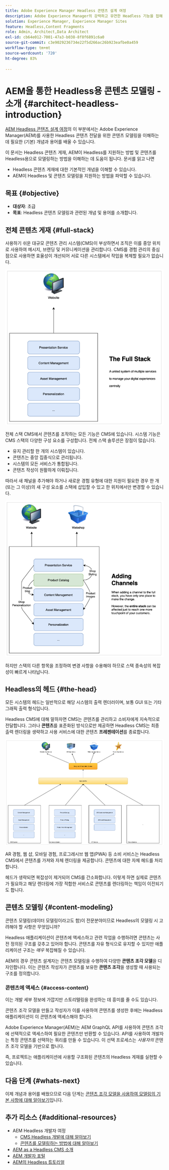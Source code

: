 ```yaml
---
title: Adobe Experience Manager Headless 콘텐츠 설계 여정
description: Adobe Experience Manager의 강력하고 유연한 Headless 기능을 접해 보고 프로젝트 콘텐츠를 모델링하는 방법을 알아봅니다.
solution: Experience Manager, Experience Manager Sites
feature: Headless,Content Fragments
role: Admin, Architect,Data Architect
exl-id: cb64e012-7001-47a3-b038-8f8f6891c6a0
source-git-commit: c3e9029236734e22f5d266ac26b923eafbe0a459
workflow-type: tm+mt
source-wordcount: '720'
ht-degree: 83%

---
```


# AEM을 통한 Headless용 콘텐츠 모델링 - 소개 {#architect-headless-introduction}

[AEM Headless 콘텐츠 설계 여정](overview.md)의 이 부분에서는 Adobe Experience Manager(AEM)를 사용한 Headless 콘텐츠 전달을 위한 콘텐츠 모델링을 이해하는 데 필요한 (기본) 개념과 용어를 배울 수 있습니다.

이 문서는 Headless 콘텐츠 게재, AEM이 Headless를 지원하는 방법 및 콘텐츠를 Headless용으로 모델링하는 방법을 이해하는 데 도움이 됩니다. 문서를 읽고 나면

* Headless 콘텐츠 게재에 대한 기본적인 개념을 이해할 수 있습니다.
* AEM이 Headless 및 콘텐츠 모델링을 지원하는 방법을 파악할 수 있습니다.

## 목표 {#objective}

* **대상자**: 초급
* **목표**: Headless 콘텐츠 모델링과 관련된 개념 및 용어를 소개합니다.

## 전체 콘텐츠 게재 {#full-stack}

사용하기 쉬운 대규모 콘텐츠 관리 시스템(CMS)이 부상하면서 조직은 이를 중앙 위치로 사용하여 메시지, 브랜딩 및 커뮤니케이션을 관리합니다. CMS를 경험 관리의 중심점으로 사용하면 효율성이 개선되어 서로 다른 시스템에서 작업을 복제할 필요가 없습니다.

![클래식 전체 스택 CMS](/help/journey-headless/developer/assets/full-stack.png)

전체 스택 CMS에서 콘텐츠를 조작하는 모든 기능은 CMS에 있습니다. 시스템 기능은 CMS 스택의 다양한 구성 요소를 구성합니다. 전체 스택 솔루션은 장점이 많습니다.

* 유지 관리할 한 개의 시스템이 있습니다.
* 콘텐츠는 중앙 집중식으로 관리됩니다.
* 시스템의 모든 서비스가 통합됩니다.
* 콘텐츠 작성이 원활하게 이뤄집니다.

따라서 새 채널을 추가해야 하거나 새로운 경험 유형에 대한 지원이 필요한 경우 한 개(또는 그 이상)의 새 구성 요소를 스택에 삽입할 수 있고 한 위치에서만 변경할 수 있습니다.

![스택에 새 채널 추가](/help/journey-headless/developer/assets/adding-channel.png)

하지만 스택의 다른 항목을 조정하여 변경 사항을 수용해야 하므로 스택 종속성의 복잡성이 빠르게 나타납니다.

## Headless의 헤드 {#the-head}

모든 시스템의 헤드는 일반적으로 해당 시스템의 출력 렌더러이며, 보통 GUI 또는 기타 그래픽 출력 형식입니다.

Headless CMS에 대해 말하자면 CMS는 콘텐츠를 관리하고 소비자에게 지속적으로 전달합니다. 그러나 **콘텐츠**&#x200B;를 표준화된 방식으로만 제공하면 Headless CMS는 최종 출력 렌더링을 생략하고 사용 서비스에 대한 콘텐츠 **프레젠테이션**&#x200B;를 종료합니다.

![Headless CMS](/help/journey-headless/developer/assets/headless-cms.png)

AR 경험, 웹 샵, 모바일 경험, 프로그레시브 웹 앱(PWA) 등 소비 서비스는 Headless CMS에서 콘텐츠를 가져와 자체 렌더링을 제공합니다. 콘텐츠에 대한 자체 헤드를 처리합니다.

헤드가 생략되면 복잡성이 제거되어 CMS를 간소화합니다. 이렇게 하면 실제로 콘텐츠가 필요하고 해당 렌더링에 가장 적합한 서비스로 콘텐츠를 렌더링하는 책임이 이전되기도 합니다.

## 콘텐츠 모델링 {#content-modeling}

콘텐츠 모델링(데이터 모델링이라고도 함)이 전문분야이므로 Headless의 모델링 시 고려해야 할 사항은 무엇입니까?

Headless 애플리케이션이 콘텐츠에 액세스하고 관련 작업을 수행하려면 콘텐츠는 사전 정의된 구조를 갖추고 있어야 합니다. 콘텐츠를 자유 형식으로 유지할 수 있지만 애플리케이션 구조는 *매우* 복잡해질 수 있습니다.

AEM의 경우 콘텐츠 설계자는 콘텐츠 모델링을 수행하여 다양한 **콘텐츠 조각 모델**&#x200B;을 디자인합니다. 이는 콘텐츠 작성자가 콘텐츠를 보유한 **콘텐츠 조각**&#x200B;을 생성할 때 사용되는 구조를 정의합니다.

### 콘텐츠에 액세스 {#access-content}

이는 개발 세부 정보에 가깝지만 스토리텔링을 완성하는 데 흥미를 줄 수도 있습니다.

콘텐츠 조각 모델을 만들고 작성자가 이를 사용하여 콘텐츠를 생성한 후에는 Headless 애플리케이션이 이 콘텐츠에 액세스해야 합니다.

Adobe Experience Manager(AEM)는 AEM GraphQL API를 사용하여 콘텐츠 조각에 선택적으로 액세스하여 필요한 콘텐츠만 반환할 수 있습니다. API를 사용하여 개발자는 특정 콘텐츠를 선택하는 쿼리를 만들 수 있습니다. 이 선택 프로세스는 *사용자의* 콘텐츠 조각 모델을 기반으로 합니다.

즉, 프로젝트는 애플리케이션에 사용할 구조화된 콘텐츠의 Headless 게재를 실현할 수 있습니다.

## 다음 단계 {#whats-next}

이제 개념과 용어를 배웠으므로 다음 단계는 [콘텐츠 조각 모델을 사용하여 모델링의 기본 사항에 대해 알아보기](basics.md)입니다.

## 추가 리소스 {#additional-resources}

* AEM Headless 개발자 여정
   * [CMS Headless 개발에 대해 알아보기](/help/journey-headless/developer/learn-about.md)
   * [콘텐츠를 모델링하는 방법에 대해 알아보기](/help/journey-headless/developer/model-your-content.md)
* [AEM as a Headless CMS 소개](/help/sites-developing/headless/introduction.md)
* [AEM 개발자 포털](https://experienceleague.adobe.com/landing/experience-manager/headless/developer.html)
* [AEM의 Headless 튜토리얼](https://experienceleague.adobe.com/docs/experience-manager-learn/getting-started-with-aem-headless/overview.html)
